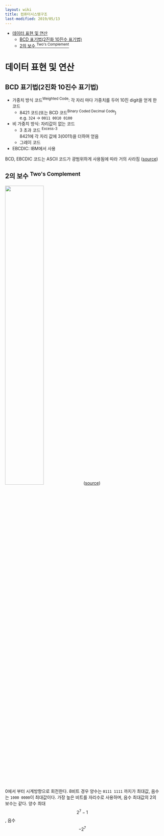 ```yaml
---
layout: wiki 
title: 컴퓨터시스템구조
last-modified: 2019/05/13
---
```


<!-- TOC -->

- [데이터 표현 및 연산](#데이터-표현-및-연산)
    - [BCD 표기법(2진화 10진수 표기법)](#bcd-표기법2진화-10진수-표기법)
    - [2의 보수 <sup>Two's Complement</sup>](#2의-보수-twos-complement)

<!-- /TOC -->

# 데이터 표현 및 연산
## BCD 표기법(2진화 10진수 표기법)
- 가중치 방식 코드<sup>Weighted Code</sup>: 각 자리 마다 가중치를 두어 10진 digit을 얻게 한 코드
    - 8421 코드(또는 BCD 코드<sup>Binary Coded Decimal Code</sup>)  
    e.g. `324` → `0011 0010 0100`
- 비 가중치 방식: 자리값이 없는 코드
    - 3 초과 코드 <sup>Excess-3</sup>  
    8421에 각 자리 값에 3(0011)을 더하여 얻음
    - 그레이 코드
- EBCDIC: IBM에서 사용

BCD, EBCDIC 코드는 ASCII 코드가 광범위하게 사용됨에 따라 거의 사라짐 ([source](http://www.ktword.co.kr/abbr_view.php?m_temp1=4060))

## 2의 보수 <sup>Two's Complement</sup>
<img src="https://i.stack.imgur.com/sd9po.jpg" width="50%"> ([source](https://stackoverflow.com/a/11464365/3513266))

0에서 부터 시계방향으로 회전한다. 8비트 경우 양수는 `0111 1111` 까지가 최대값, 음수는 `1000 0000`이 최대값이다. 가장 높은 비트를 자리수로 사용하며, 음수 최대값의 2의 보수는 같다. 양수 최대 $$2^7-1$$, 음수 $$-2^7$$

